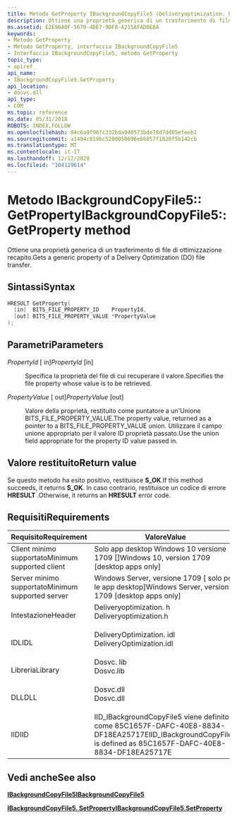 ```yaml
---
title: Metodo GetProperty IBackgroundCopyFile5 (Deliveryoptimization. h)
description: Ottiene una proprietà generica di un trasferimento di file di ottimizzazione recapito.
ms.assetid: E2E96A0F-5670-4DE7-9DF8-A215AFAD0E8A
keywords:
- Metodo GetProperty
- Metodo GetProperty, interfaccia IBackgroundCopyFile5
- Interfaccia IBackgroundCopyFile5, metodo GetProperty
topic_type:
- apiref
api_name:
- IBackgroundCopyFile5.GetProperty
api_location:
- dosvc.dll
api_type:
- COM
ms.topic: reference
ms.date: 05/31/2018
ROBOTS: INDEX,FOLLOW
ms.openlocfilehash: 84c6a9f96fc332bda940573bde78d7dd05efeeb1
ms.sourcegitcommit: a1494c819bc5200050696e66057f1020f5b142cb
ms.translationtype: MT
ms.contentlocale: it-IT
ms.lasthandoff: 12/12/2020
ms.locfileid: "104119614"
---
```

# <a name="ibackgroundcopyfile5getproperty-method"></a><span data-ttu-id="63cd2-106">Metodo IBackgroundCopyFile5:: GetProperty</span><span class="sxs-lookup"><span data-stu-id="63cd2-106">IBackgroundCopyFile5::GetProperty method</span></span>

<span data-ttu-id="63cd2-107">Ottiene una proprietà generica di un trasferimento di file di ottimizzazione recapito.</span><span class="sxs-lookup"><span data-stu-id="63cd2-107">Gets a generic property of a Delivery Optimization (DO) file transfer.</span></span>

## <a name="syntax"></a><span data-ttu-id="63cd2-108">Sintassi</span><span class="sxs-lookup"><span data-stu-id="63cd2-108">Syntax</span></span>


```C++
HRESULT GetProperty(
  [in]  BITS_FILE_PROPERTY_ID    PropertyId,
  [out] BITS_FILE_PROPERTY_VALUE *PropertyValue
);
```



## <a name="parameters"></a><span data-ttu-id="63cd2-109">Parametri</span><span class="sxs-lookup"><span data-stu-id="63cd2-109">Parameters</span></span>

<dl> <dt>

<span data-ttu-id="63cd2-110">*PropertyId* \[ in\]</span><span class="sxs-lookup"><span data-stu-id="63cd2-110">*PropertyId* \[in\]</span></span>
</dt> <dd>

<span data-ttu-id="63cd2-111">Specifica la proprietà del file di cui recuperare il valore.</span><span class="sxs-lookup"><span data-stu-id="63cd2-111">Specifies the file property whose value is to be retrieved.</span></span>

</dd> <dt>

<span data-ttu-id="63cd2-112">*PropertyValue* \[ out\]</span><span class="sxs-lookup"><span data-stu-id="63cd2-112">*PropertyValue* \[out\]</span></span>
</dt> <dd>

<span data-ttu-id="63cd2-113">Valore della proprietà, restituito come puntatore a un'Unione BITS_FILE_PROPERTY_VALUE.</span><span class="sxs-lookup"><span data-stu-id="63cd2-113">The property value, returned as a pointer to a BITS_FILE_PROPERTY_VALUE union.</span></span> <span data-ttu-id="63cd2-114">Utilizzare il campo unione appropriato per il valore ID proprietà passato.</span><span class="sxs-lookup"><span data-stu-id="63cd2-114">Use the union field appropriate for the property ID value passed in.</span></span>

</dd> </dl>

## <a name="return-value"></a><span data-ttu-id="63cd2-115">Valore restituito</span><span class="sxs-lookup"><span data-stu-id="63cd2-115">Return value</span></span>

<span data-ttu-id="63cd2-116">Se questo metodo ha esito positivo, restituisce **S_OK**.</span><span class="sxs-lookup"><span data-stu-id="63cd2-116">If this method succeeds, it returns **S_OK**.</span></span> <span data-ttu-id="63cd2-117">In caso contrario, restituisce un codice di errore **HRESULT** .</span><span class="sxs-lookup"><span data-stu-id="63cd2-117">Otherwise, it returns an **HRESULT** error code.</span></span>

## <a name="requirements"></a><span data-ttu-id="63cd2-118">Requisiti</span><span class="sxs-lookup"><span data-stu-id="63cd2-118">Requirements</span></span>



| <span data-ttu-id="63cd2-119">Requisito</span><span class="sxs-lookup"><span data-stu-id="63cd2-119">Requirement</span></span> | <span data-ttu-id="63cd2-120">Valore</span><span class="sxs-lookup"><span data-stu-id="63cd2-120">Value</span></span> |
|-------------------------------------|-----------------------------------------------------------------------------------------------------|
| <span data-ttu-id="63cd2-121">Client minimo supportato</span><span class="sxs-lookup"><span data-stu-id="63cd2-121">Minimum supported client</span></span><br/> | <span data-ttu-id="63cd2-122">Solo app desktop Windows 10 versione 1709 \[\]</span><span class="sxs-lookup"><span data-stu-id="63cd2-122">Windows 10, version 1709 \[desktop apps only\]</span></span><br/>                                           |
| <span data-ttu-id="63cd2-123">Server minimo supportato</span><span class="sxs-lookup"><span data-stu-id="63cd2-123">Minimum supported server</span></span><br/> | <span data-ttu-id="63cd2-124">Windows Server, versione 1709 \[ solo per le app desktop\]</span><span class="sxs-lookup"><span data-stu-id="63cd2-124">Windows Server, version 1709 \[desktop apps only\]</span></span><br/>                                       |
| <span data-ttu-id="63cd2-125">Intestazione</span><span class="sxs-lookup"><span data-stu-id="63cd2-125">Header</span></span><br/>                   | <dl> <span data-ttu-id="63cd2-126"><dt>Deliveryoptimization. h</dt></span><span class="sxs-lookup"><span data-stu-id="63cd2-126"><dt>Deliveryoptimization.h</dt></span></span> </dl>   |
| <span data-ttu-id="63cd2-127">IDL</span><span class="sxs-lookup"><span data-stu-id="63cd2-127">IDL</span></span><br/>                      | <dl> <span data-ttu-id="63cd2-128"><dt>DeliveryOptimization. idl</dt></span><span class="sxs-lookup"><span data-stu-id="63cd2-128"><dt>DeliveryOptimization.idl</dt></span></span> </dl> |
| <span data-ttu-id="63cd2-129">Libreria</span><span class="sxs-lookup"><span data-stu-id="63cd2-129">Library</span></span><br/>                  | <dl> <span data-ttu-id="63cd2-130"><dt>Dosvc. lib</dt></span><span class="sxs-lookup"><span data-stu-id="63cd2-130"><dt>Dosvc.lib</dt></span></span> </dl>                |
| <span data-ttu-id="63cd2-131">DLL</span><span class="sxs-lookup"><span data-stu-id="63cd2-131">DLL</span></span><br/>                      | <dl> <span data-ttu-id="63cd2-132"><dt>Dosvc.dll</dt></span><span class="sxs-lookup"><span data-stu-id="63cd2-132"><dt>Dosvc.dll</dt></span></span> </dl>                |
| <span data-ttu-id="63cd2-133">IID</span><span class="sxs-lookup"><span data-stu-id="63cd2-133">IID</span></span><br/>                      | <span data-ttu-id="63cd2-134">IID_IBackgroundCopyFile5 viene definito come 85C1657F-DAFC-40E8-8834-DF18EA25717E</span><span class="sxs-lookup"><span data-stu-id="63cd2-134">IID_IBackgroundCopyFile5 is defined as 85C1657F-DAFC-40E8-8834-DF18EA25717E</span></span><br/>             |



## <a name="see-also"></a><span data-ttu-id="63cd2-135">Vedi anche</span><span class="sxs-lookup"><span data-stu-id="63cd2-135">See also</span></span>

<dl> <dt>

[<span data-ttu-id="63cd2-136">**IBackgroundCopyFile5**</span><span class="sxs-lookup"><span data-stu-id="63cd2-136">**IBackgroundCopyFile5**</span></span>](ibackgroundcopyfile5.md)
</dt> <dt>

[<span data-ttu-id="63cd2-137">**IBackgroundCopyFile5. SetProperty**</span><span class="sxs-lookup"><span data-stu-id="63cd2-137">**IBackgroundCopyFile5.SetProperty**</span></span>](ibackgroundcopyfile5-setproperty.md)
</dt> </dl>

 

 





